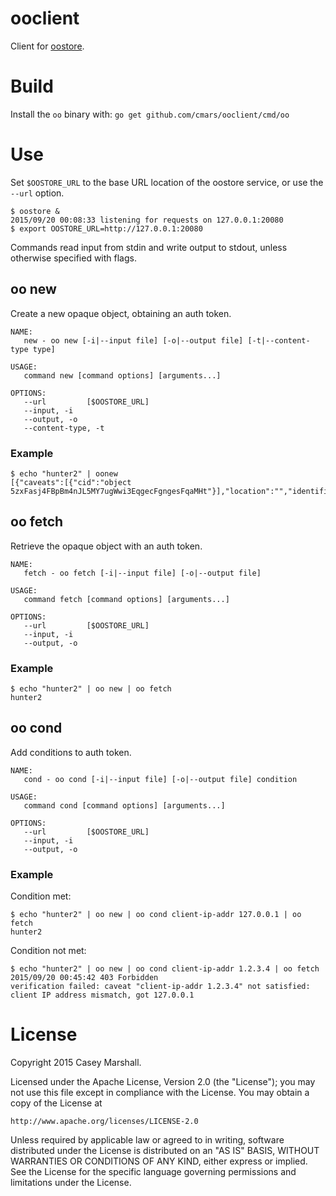 # ooclient

Client for [oostore](https://github.com/cmars/oostore).

# Build

Install the `oo` binary with:
`go get github.com/cmars/ooclient/cmd/oo`

# Use

Set `$OOSTORE_URL` to the base URL location of the oostore service, or use the
`--url` option.

```
$ oostore &
2015/09/20 00:08:33 listening for requests on 127.0.0.1:20080
$ export OOSTORE_URL=http://127.0.0.1:20080
```

Commands read input from stdin and write output to stdout, unless otherwise
specified with flags.

## oo new

Create a new opaque object, obtaining an auth token.

```
NAME:
   new - oo new [-i|--input file] [-o|--output file] [-t|--content-type type]

USAGE:
   command new [command options] [arguments...]

OPTIONS:
   --url 		 [$OOSTORE_URL]
   --input, -i 		
   --output, -o 	
   --content-type, -t 	
```   

### Example

```
$ echo "hunter2" | oonew
[{"caveats":[{"cid":"object 5zxFasj4FBpBm4nJL5MY7ugWwi3EqgecFgngesFqaMHt"}],"location":"","identifier":"af68ce02fffed6acd80e4eda8bde339b99e60bab252d3fe7","signature":"478ac5c9d76668a02850ebbec63eaed56a93ea70e831bfe8c468efab364d570d"}]
```

## oo fetch

Retrieve the opaque object with an auth token.

```
NAME:
   fetch - oo fetch [-i|--input file] [-o|--output file]

USAGE:
   command fetch [command options] [arguments...]

OPTIONS:
   --url 		 [$OOSTORE_URL]
   --input, -i 		
   --output, -o 	
```

### Example

```
$ echo "hunter2" | oo new | oo fetch
hunter2
```

## oo cond

Add conditions to auth token.

```
NAME:
   cond - oo cond [-i|--input file] [-o|--output file] condition

USAGE:
   command cond [command options] [arguments...]

OPTIONS:
   --url 		 [$OOSTORE_URL]
   --input, -i 		
   --output, -o 	
```

### Example

Condition met:

```
$ echo "hunter2" | oo new | oo cond client-ip-addr 127.0.0.1 | oo fetch
hunter2
```

Condition not met:

```
$ echo "hunter2" | oo new | oo cond client-ip-addr 1.2.3.4 | oo fetch
2015/09/20 00:45:42 403 Forbidden
verification failed: caveat "client-ip-addr 1.2.3.4" not satisfied: client IP address mismatch, got 127.0.0.1
```

# License

Copyright 2015 Casey Marshall.

Licensed under the Apache License, Version 2.0 (the "License");
you may not use this file except in compliance with the License.
You may obtain a copy of the License at

    http://www.apache.org/licenses/LICENSE-2.0

Unless required by applicable law or agreed to in writing, software
distributed under the License is distributed on an "AS IS" BASIS,
WITHOUT WARRANTIES OR CONDITIONS OF ANY KIND, either express or implied.
See the License for the specific language governing permissions and
limitations under the License.

